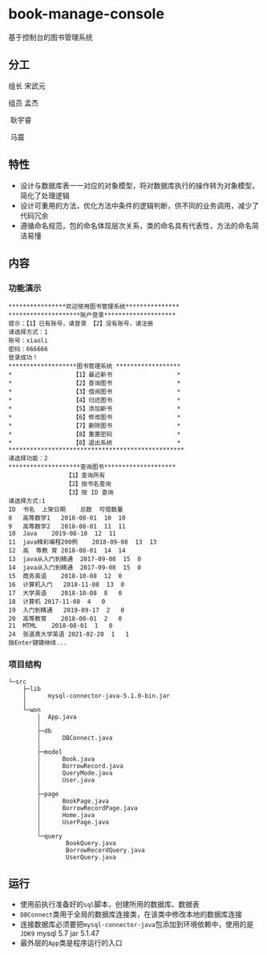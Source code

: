 # book-manage-console

基于控制台的图书管理系统

## 分工

组长 宋武元 

组员 孟杰

​		耿宇睿

​		马震



## 特性

- 设计与数据库表一一对应的对象模型，将对数据库执行的操作转为对象模型，简化了处理逻辑
- 设计可重用的方法，优化方法中条件的逻辑判断，供不同的业务调用，减少了代码冗余
- 遵循命名规范，包的命名体现层次关系，类的命名具有代表性，方法的命名简洁易懂

## 内容

### 功能演示

```shell
****************欢迎使用图书管理系统***************
********************账户登录********************
提示：【1】已有账号，请登录 【2】没有账号，请注册
请选择方式：1
账号：xiaoli
密码：666666
登录成功！
*******************图书管理系统 ******************
*                 【1】最近新书                  *
*                 【2】查询图书                  *
*                 【3】借阅图书                  *
*                 【4】归还图书                  *
*                 【5】添加新书                  *
*                 【6】修改图书                  *
*                 【7】删除图书                  *
*                 【8】重置密码                  *
*                 【0】退出系统                  *
*************************************************
请选择功能：2
********************查询图书********************
                【1】查询所有
                【2】按书名查询
                【3】按 ID 查询
请选择方式:1
ID	书名	上架日期	总数	可借数量
8	高等数学1	2018-08-01	10	10
9	高等数学2	2018-08-01	11	11
10	Java	2019-08-10	12	11
11	java精彩编程200例	2018-09-08	13	13
12	高  等教 育	2018-08-01	14	14
13	java从入门到精通	2017-09-08	15	0
14	java从入门到精通	2017-09-08	15	0
15	商务英语	2018-10-08	12	0
16	计算机入门	2018-11-08	13	0
17	大学英语	2018-10-08	8	0
18	计算机	2017-11-08	4	0
19	入门到精通	2019-09-17	2	0
20	高等教育	2018-08-01	2	0
21	MTML	2018-08-01	1	0
24	张道真大学英语	2021-02-28	1	1
按Enter键键继续...
```



### 项目结构

```shell
└─src
    ├─lib
    │      mysql-connector-java-5.1.0-bin.jar
    │
    └─won
        │  App.java
        │
        ├─db
        │      DBConnect.java
        │
        ├─model
        │      Book.java
        │      BorrowRecord.java
        │      QueryMode.java
        │      User.java
        │
        ├─page
        │      BookPage.java
        │      BorrowRecordPage.java
        │      Home.java
        │      UserPage.java
        │
        └─query
                BookQuery.java
                BorrowRecordQuery.java
                UserQuery.java
```

## 运行

- 使用前执行准备好的`sql`脚本，创建所用的数据库、数据表
- `DBConnect`类用于全局的数据库连接类，在该类中修改本地的数据库连接
- 连接数据库必须要把`mysql-connector-java`包添加到环境依赖中，使用的是`JDK9` mysql 5.7  jar  5.1.47
- 最外层的`App`类是程序运行的入口

